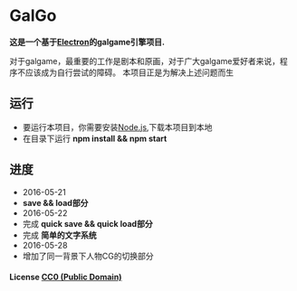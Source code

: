 # GalGo

**这是一个基于[Electron](http://electron.atom.io)的galgame引擎项目.**

对于galgame，最重要的工作是剧本和原画，对于广大galgame爱好者来说，程序不应该成为自行尝试的障碍。
本项目正是为解决上述问题而生

## 运行

- 要运行本项目，你需要安装[Node.js](https://nodejs.org/en/download/),下载本项目到本地
- 在目录下运行 **npm install && npm start**

## 进度
- 2016-05-21
- **save && load部分**
- 2016-05-22
- 完成 **quick save && quick load部分**
- 完成 **简单的文字系统**
- 2016-05-28
- 增加了同一背景下人物CG的切换部分

#### License [CC0 (Public Domain)](LICENSE.md)
